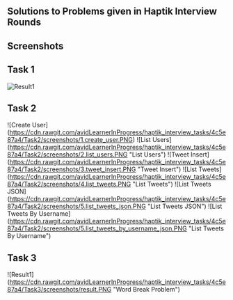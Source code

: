 ## Solutions to Problems given in Haptik Interview Rounds  

## Screenshots

## Task 1
![Result1](https://cdn.rawgit.com/avidLearnerInProgress/haptik_interview_tasks/4c5e87a4/Task1/screenshots/result.PNG "Fetch top 3 active users from chat history")

## Task 2
![Create User] (https://cdn.rawgit.com/avidLearnerInProgress/haptik_interview_tasks/4c5e87a4/Task2/screenshots/1.create_user.PNG)
![List Users] (https://cdn.rawgit.com/avidLearnerInProgress/haptik_interview_tasks/4c5e87a4/Task2/screenshots/2.list_users.PNG "List Users")
![Tweet Insert] (https://cdn.rawgit.com/avidLearnerInProgress/haptik_interview_tasks/4c5e87a4/Task2/screenshots/3.tweet_insert.PNG "Tweet Insert")
![List Tweets] (https://cdn.rawgit.com/avidLearnerInProgress/haptik_interview_tasks/4c5e87a4/Task2/screenshots/4.list_tweets.PNG "List Tweets")
![List Tweets JSON] (https://cdn.rawgit.com/avidLearnerInProgress/haptik_interview_tasks/4c5e87a4/Task2/screenshots/5.list_tweets_json.PNG "List Tweets JSON")
![List Tweets By Username] (https://cdn.rawgit.com/avidLearnerInProgress/haptik_interview_tasks/4c5e87a4/Task2/screenshots/5.list_tweets_by_username_json.PNG "List Tweets By Username")

## Task 3
![Result1] (https://cdn.rawgit.com/avidLearnerInProgress/haptik_interview_tasks/4c5e87a4/Task3/screenshots/result.PNG "Word Break Problem")
